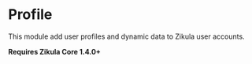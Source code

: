 Profile
=======

This module add user profiles and dynamic data to Zikula user accounts.

**Requires Zikula Core 1.4.0+**
